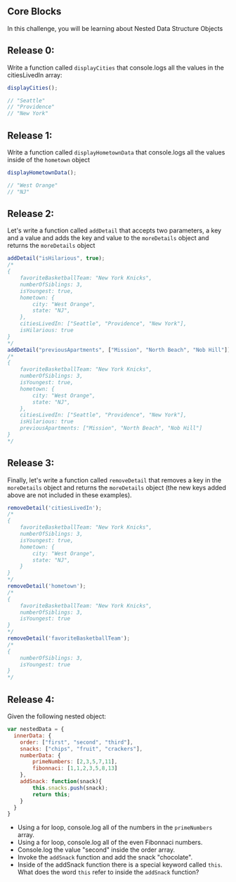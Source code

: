 ## Core Blocks

In this challenge, you will be learning about Nested Data Structure Objects

## Release 0:
Write a function called `displayCities` that console.logs all the values in the citiesLivedIn array:
```js
displayCities();

// "Seattle"
// "Providence"
// "New York"
```

## Release 1:

Write a function called `displayHometownData` that console.logs all the values inside of the `hometown` object
```js
displayHometownData();

// "West Orange"
// "NJ"
```
## Release 2:

Let's write a function called `addDetail` that accepts two parameters, a key and a value and adds the key and value to the `moreDetails` object and returns the `moreDetails` object
```js
addDetail("isHilarious", true);
/*
{
    favoriteBasketballTeam: "New York Knicks",
    numberOfSiblings: 3,
    isYoungest: true,
    hometown: {
        city: "West Orange",
        state: "NJ",
    },
    citiesLivedIn: ["Seattle", "Providence", "New York"],
    isHilarious: true
}
*/
addDetail("previousApartments", ["Mission", "North Beach", "Nob Hill"]);
/*
{
    favoriteBasketballTeam: "New York Knicks",
    numberOfSiblings: 3,
    isYoungest: true,
    hometown: {
        city: "West Orange",
        state: "NJ",
    },
    citiesLivedIn: ["Seattle", "Providence", "New York"],
    isHilarious: true
    previousApartments: ["Mission", "North Beach", "Nob Hill"]
}
*/
```

## Release 3:

Finally, let's write a function called `removeDetail` that removes a key in the `moreDetails` object and returns the `moreDetails` object (the new keys added above are not included in these examples).
```js
removeDetail('citiesLivedIn');
/*
{
    favoriteBasketballTeam: "New York Knicks",
    numberOfSiblings: 3,
    isYoungest: true,
    hometown: {
        city: "West Orange",
        state: "NJ",
    }
}
*/
removeDetail('hometown');
/*
{
    favoriteBasketballTeam: "New York Knicks",
    numberOfSiblings: 3,
    isYoungest: true
}
*/
removeDetail('favoriteBasketballTeam');
/*
{
    numberOfSiblings: 3,
    isYoungest: true
}
*/
```

## Release 4:

Given the following nested object:
```js
var nestedData = {
  innerData: {
    order: ["first", "second", "third"],
    snacks: ["chips", "fruit", "crackers"],
    numberData: {
        primeNumbers: [2,3,5,7,11],
        fibonnaci: [1,1,2,3,5,8,13]
    },
    addSnack: function(snack){
        this.snacks.push(snack);
        return this;
    }
  }
}
```
- Using a for loop, console.log all of the numbers in the `primeNumbers` array.
- Using a for loop, console.log all of the even Fibonnaci numbers.
- Console.log the value "second" inside the order array.
- Invoke the `addSnack` function and add the snack "chocolate".
- Inside of the addSnack function there is a special keyword called `this`. What does the word `this` refer to inside the `addSnack` function?



